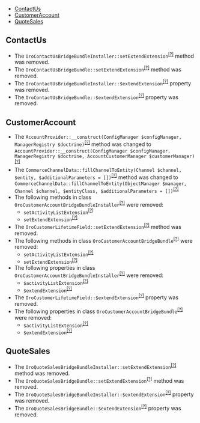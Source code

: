 - [ContactUs](#contactus)
- [CustomerAccount](#customeraccount)
- [QuoteSales](#quotesales)

ContactUs
---------
* The `OroContactUsBridgeBundleInstaller::setExtendExtension`<sup>[[?]](https://github.com/oroinc/orocommerce-orocrm/tree/5.1.0/src/Oro/Bridge/ContactUs/Migrations/Schema/OroContactUsBridgeBundleInstaller.php#L25 "Oro\Bridge\ContactUs\Migrations\Schema\OroContactUsBridgeBundleInstaller::setExtendExtension")</sup> method was removed.
* The `OroContactUsBridgeBundle::setExtendExtension`<sup>[[?]](https://github.com/oroinc/orocommerce-orocrm/tree/5.1.0/src/Oro/Bridge/ContactUs/Migrations/Schema/v1_0/OroContactUsBridgeBundle.php#L25 "Oro\Bridge\ContactUs\Migrations\Schema\v1_0\OroContactUsBridgeBundle::setExtendExtension")</sup> method was removed.
* The `OroContactUsBridgeBundleInstaller::$extendExtension`<sup>[[?]](https://github.com/oroinc/orocommerce-orocrm/tree/5.1.0/src/Oro/Bridge/ContactUs/Migrations/Schema/OroContactUsBridgeBundleInstaller.php#L20 "Oro\Bridge\ContactUs\Migrations\Schema\OroContactUsBridgeBundleInstaller::$extendExtension")</sup> property was removed.
* The `OroContactUsBridgeBundle::$extendExtension`<sup>[[?]](https://github.com/oroinc/orocommerce-orocrm/tree/5.1.0/src/Oro/Bridge/ContactUs/Migrations/Schema/v1_0/OroContactUsBridgeBundle.php#L20 "Oro\Bridge\ContactUs\Migrations\Schema\v1_0\OroContactUsBridgeBundle::$extendExtension")</sup> property was removed.

CustomerAccount
---------------
* The `AccountProvider::__construct(ConfigManager $configManager, ManagerRegistry $doctrine)`<sup>[[?]](https://github.com/oroinc/orocommerce-orocrm/tree/5.1.0/src/Oro/Bridge/CustomerAccount/Provider/Customer/AccountProvider.php#L24 "Oro\Bridge\CustomerAccount\Provider\Customer\AccountProvider")</sup> method was changed to `AccountProvider::__construct(ConfigManager $configManager, ManagerRegistry $doctrine, AccountCustomerManager $customerManager)`<sup>[[?]](https://github.com/oroinc/orocommerce-orocrm/tree/6.0.0/src/Oro/Bridge/CustomerAccount/Provider/Customer/AccountProvider.php#L21 "Oro\Bridge\CustomerAccount\Provider\Customer\AccountProvider")</sup>
* The `CommerceChannelData::fillChannelToEntity(Channel $channel, $entity, $additionalParameters = [])`<sup>[[?]](https://github.com/oroinc/orocommerce-orocrm/tree/5.1.0/src/Oro/Bridge/CustomerAccount/Migrations/Data/ORM/CommerceChannelData.php#L64 "Oro\Bridge\CustomerAccount\Migrations\Data\ORM\CommerceChannelData")</sup> method was changed to `CommerceChannelData::fillChannelToEntity(ObjectManager $manager, Channel $channel, $entityClass, $additionalParameters = [])`<sup>[[?]](https://github.com/oroinc/orocommerce-orocrm/tree/6.0.0/src/Oro/Bridge/CustomerAccount/Migrations/Data/ORM/CommerceChannelData.php#L57 "Oro\Bridge\CustomerAccount\Migrations\Data\ORM\CommerceChannelData")</sup>
* The following methods in class `OroCustomerAccountBridgeBundleInstaller`<sup>[[?]](https://github.com/oroinc/orocommerce-orocrm/tree/5.1.0/src/Oro/Bridge/CustomerAccount/Migrations/Schema/OroCustomerAccountBridgeBundleInstaller.php#L33 "Oro\Bridge\CustomerAccount\Migrations\Schema\OroCustomerAccountBridgeBundleInstaller")</sup> were removed:
   - `setActivityListExtension`<sup>[[?]](https://github.com/oroinc/orocommerce-orocrm/tree/5.1.0/src/Oro/Bridge/CustomerAccount/Migrations/Schema/OroCustomerAccountBridgeBundleInstaller.php#L33 "Oro\Bridge\CustomerAccount\Migrations\Schema\OroCustomerAccountBridgeBundleInstaller::setActivityListExtension")</sup>
   - `setExtendExtension`<sup>[[?]](https://github.com/oroinc/orocommerce-orocrm/tree/5.1.0/src/Oro/Bridge/CustomerAccount/Migrations/Schema/OroCustomerAccountBridgeBundleInstaller.php#L41 "Oro\Bridge\CustomerAccount\Migrations\Schema\OroCustomerAccountBridgeBundleInstaller::setExtendExtension")</sup>
* The `OroCustomerLifetimeField::setExtendExtension`<sup>[[?]](https://github.com/oroinc/orocommerce-orocrm/tree/5.1.0/src/Oro/Bridge/CustomerAccount/Migrations/Schema/v1_2/OroCustomerLifetimeField.php#L26 "Oro\Bridge\CustomerAccount\Migrations\Schema\v1_2\OroCustomerLifetimeField::setExtendExtension")</sup> method was removed.
* The following methods in class `OroCustomerAccountBridgeBundle`<sup>[[?]](https://github.com/oroinc/orocommerce-orocrm/tree/5.1.0/src/Oro/Bridge/CustomerAccount/Migrations/Schema/v1_0/OroCustomerAccountBridgeBundle.php#L30 "Oro\Bridge\CustomerAccount\Migrations\Schema\v1_0\OroCustomerAccountBridgeBundle")</sup> were removed:
   - `setActivityListExtension`<sup>[[?]](https://github.com/oroinc/orocommerce-orocrm/tree/5.1.0/src/Oro/Bridge/CustomerAccount/Migrations/Schema/v1_0/OroCustomerAccountBridgeBundle.php#L30 "Oro\Bridge\CustomerAccount\Migrations\Schema\v1_0\OroCustomerAccountBridgeBundle::setActivityListExtension")</sup>
   - `setExtendExtension`<sup>[[?]](https://github.com/oroinc/orocommerce-orocrm/tree/5.1.0/src/Oro/Bridge/CustomerAccount/Migrations/Schema/v1_0/OroCustomerAccountBridgeBundle.php#L38 "Oro\Bridge\CustomerAccount\Migrations\Schema\v1_0\OroCustomerAccountBridgeBundle::setExtendExtension")</sup>
* The following properties in class `OroCustomerAccountBridgeBundleInstaller`<sup>[[?]](https://github.com/oroinc/orocommerce-orocrm/tree/5.1.0/src/Oro/Bridge/CustomerAccount/Migrations/Schema/OroCustomerAccountBridgeBundleInstaller.php#L25 "Oro\Bridge\CustomerAccount\Migrations\Schema\OroCustomerAccountBridgeBundleInstaller")</sup> were removed:
   - `$activityListExtension`<sup>[[?]](https://github.com/oroinc/orocommerce-orocrm/tree/5.1.0/src/Oro/Bridge/CustomerAccount/Migrations/Schema/OroCustomerAccountBridgeBundleInstaller.php#L25 "Oro\Bridge\CustomerAccount\Migrations\Schema\OroCustomerAccountBridgeBundleInstaller::$activityListExtension")</sup>
   - `$extendExtension`<sup>[[?]](https://github.com/oroinc/orocommerce-orocrm/tree/5.1.0/src/Oro/Bridge/CustomerAccount/Migrations/Schema/OroCustomerAccountBridgeBundleInstaller.php#L28 "Oro\Bridge\CustomerAccount\Migrations\Schema\OroCustomerAccountBridgeBundleInstaller::$extendExtension")</sup>
* The `OroCustomerLifetimeField::$extendExtension`<sup>[[?]](https://github.com/oroinc/orocommerce-orocrm/tree/5.1.0/src/Oro/Bridge/CustomerAccount/Migrations/Schema/v1_2/OroCustomerLifetimeField.php#L21 "Oro\Bridge\CustomerAccount\Migrations\Schema\v1_2\OroCustomerLifetimeField::$extendExtension")</sup> property was removed.
* The following properties in class `OroCustomerAccountBridgeBundle`<sup>[[?]](https://github.com/oroinc/orocommerce-orocrm/tree/5.1.0/src/Oro/Bridge/CustomerAccount/Migrations/Schema/v1_0/OroCustomerAccountBridgeBundle.php#L22 "Oro\Bridge\CustomerAccount\Migrations\Schema\v1_0\OroCustomerAccountBridgeBundle")</sup> were removed:
   - `$activityListExtension`<sup>[[?]](https://github.com/oroinc/orocommerce-orocrm/tree/5.1.0/src/Oro/Bridge/CustomerAccount/Migrations/Schema/v1_0/OroCustomerAccountBridgeBundle.php#L22 "Oro\Bridge\CustomerAccount\Migrations\Schema\v1_0\OroCustomerAccountBridgeBundle::$activityListExtension")</sup>
   - `$extendExtension`<sup>[[?]](https://github.com/oroinc/orocommerce-orocrm/tree/5.1.0/src/Oro/Bridge/CustomerAccount/Migrations/Schema/v1_0/OroCustomerAccountBridgeBundle.php#L25 "Oro\Bridge\CustomerAccount\Migrations\Schema\v1_0\OroCustomerAccountBridgeBundle::$extendExtension")</sup>

QuoteSales
----------
* The `OroQuoteSalesBridgeBundleInstaller::setExtendExtension`<sup>[[?]](https://github.com/oroinc/orocommerce-orocrm/tree/5.1.0/src/Oro/Bridge/QuoteSales/Migrations/Schema/OroQuoteSalesBridgeBundleInstaller.php#L30 "Oro\Bridge\QuoteSales\Migrations\Schema\OroQuoteSalesBridgeBundleInstaller::setExtendExtension")</sup> method was removed.
* The `OroQuoteSalesBridgeBundle::setExtendExtension`<sup>[[?]](https://github.com/oroinc/orocommerce-orocrm/tree/5.1.0/src/Oro/Bridge/QuoteSales/Migrations/Schema/v1_0/OroQuoteSalesBridgeBundle.php#L21 "Oro\Bridge\QuoteSales\Migrations\Schema\v1_0\OroQuoteSalesBridgeBundle::setExtendExtension")</sup> method was removed.
* The `OroQuoteSalesBridgeBundleInstaller::$extendExtension`<sup>[[?]](https://github.com/oroinc/orocommerce-orocrm/tree/5.1.0/src/Oro/Bridge/QuoteSales/Migrations/Schema/OroQuoteSalesBridgeBundleInstaller.php#L17 "Oro\Bridge\QuoteSales\Migrations\Schema\OroQuoteSalesBridgeBundleInstaller::$extendExtension")</sup> property was removed.
* The `OroQuoteSalesBridgeBundle::$extendExtension`<sup>[[?]](https://github.com/oroinc/orocommerce-orocrm/tree/5.1.0/src/Oro/Bridge/QuoteSales/Migrations/Schema/v1_0/OroQuoteSalesBridgeBundle.php#L16 "Oro\Bridge\QuoteSales\Migrations\Schema\v1_0\OroQuoteSalesBridgeBundle::$extendExtension")</sup> property was removed.

